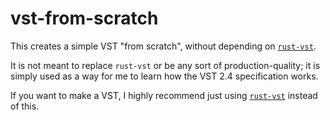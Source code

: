 # vst-from-scratch

This creates a simple VST "from scratch", without depending on [`rust-vst`](https://github.com/rust-dsp/rust-vst).

It is not meant to replace `rust-vst` or be any sort of production-quality; it is simply used as a way for me to learn how the VST 2.4 specification works.

If you want to make a VST, I highly recommend just using [`rust-vst`](https://github.com/rust-dsp/rust-vst) instead of this.